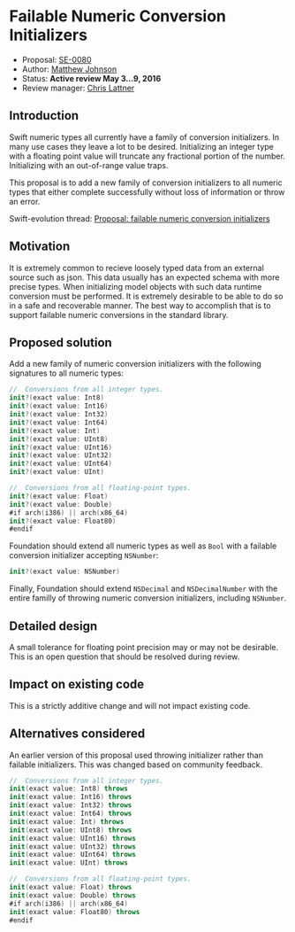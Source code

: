 # Failable Numeric Conversion Initializers

* Proposal: [SE-0080](0080-failable-numeric-initializers.md)
* Author: [Matthew Johnson](https://github.com/anandabits)
* Status: **Active review May 3...9, 2016**
* Review manager: [Chris Lattner](http://github.com/lattner)

## Introduction

Swift numeric types all currently have a family of conversion initializers.  In many use cases they leave a lot to be desired.  Initializing an integer type with a floating point value will truncate any fractional portion of the number.  Initializing with an out-of-range value traps.  

This proposal is to add a new family of conversion initializers to all numeric types that either complete successfully without loss of information or throw an error.

Swift-evolution thread: [Proposal: failable numeric conversion initializers](https://lists.swift.org/pipermail/swift-evolution/Week-of-Mon-20151130/000623.html)

## Motivation

It is extremely common to recieve loosely typed data from an external source such as json.  This data usually has an expected schema with more precise types.  When initializing model objects with such data runtime conversion must be performed.  It is extremely desirable to be able to do so in a safe and recoverable manner.  The best way to accomplish that is to support failable numeric conversions in the standard library.

## Proposed solution

Add a new family of numeric conversion initializers with the following signatures to all numeric types:

```swift
//  Conversions from all integer types.
init?(exact value: Int8)
init?(exact value: Int16)
init?(exact value: Int32)
init?(exact value: Int64)
init?(exact value: Int)
init?(exact value: UInt8)
init?(exact value: UInt16)
init?(exact value: UInt32)
init?(exact value: UInt64)
init?(exact value: UInt)

//  Conversions from all floating-point types.
init?(exact value: Float)
init?(exact value: Double)
#if arch(i386) || arch(x86_64)
init?(exact value: Float80)
#endif
```

Foundation should extend all numeric types as well as `Bool` with a failable conversion initializer accepting `NSNumber`: 

```swift
init?(exact value: NSNumber)
```

Finally, Foundation should extend `NSDecimal` and `NSDecimalNumber` with the entire familly of throwing numeric conversion initializers, including `NSNumber`.

## Detailed design

A small tolerance for floating point precision may or may not be desirable.  This is an open question that should be resolved during review.

## Impact on existing code

This is a strictly additive change and will not impact existing code.

## Alternatives considered

An earlier version of this proposal used throwing initializer rather than failable initializers.  This was changed based on community feedback.

```swift
//  Conversions from all integer types.
init(exact value: Int8) throws
init(exact value: Int16) throws
init(exact value: Int32) throws
init(exact value: Int64) throws
init(exact value: Int) throws
init(exact value: UInt8) throws
init(exact value: UInt16) throws
init(exact value: UInt32) throws
init(exact value: UInt64) throws
init(exact value: UInt) throws

//  Conversions from all floating-point types.
init(exact value: Float) throws
init(exact value: Double) throws
#if arch(i386) || arch(x86_64)
init(exact value: Float80) throws
#endif
```

